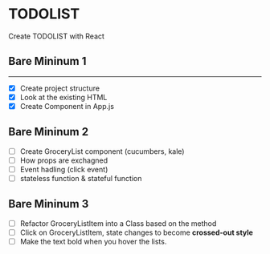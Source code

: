 # TODOLIST

Create TODOLIST with React

## Bare Mininum 1
---
- [x] Create project structure
- [x] Look at the existing HTML
- [x] Create Component in App.js 

## Bare Mininum 2
- [ ] Create GroceryList component (cucumbers, kale)
- [ ] How props are exchagned
- [ ] Event hadling (click event)
- [ ] stateless function & stateful function

## Bare Mininum 3
- [ ] Refactor GroceryListItem into a Class based on the method
- [ ] Click on GroceryListItem, state changes to become __crossed-out style__ 
- [ ] Make the text bold when you hover the lists.